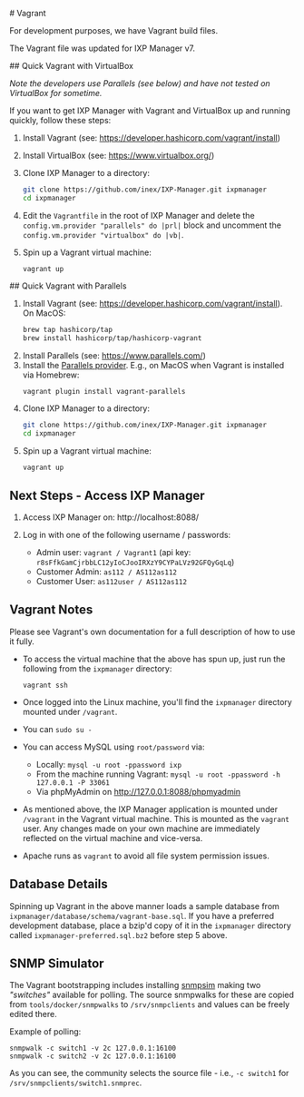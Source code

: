 # Vagrant

For development purposes, we have Vagrant build files.

The Vagrant file was updated for IXP Manager v7.

## Quick Vagrant with VirtualBox

*Note the developers use Parallels (see below) and have not tested on VirtualBox for sometime.*

If you want to get IXP Manager with Vagrant and VirtualBox up and running quickly, follow these steps:

1. Install Vagrant (see: https://developer.hashicorp.com/vagrant/install)
2. Install VirtualBox (see: https://www.virtualbox.org/)
3. Clone IXP Manager to a directory:

    ```sh
    git clone https://github.com/inex/IXP-Manager.git ixpmanager
    cd ixpmanager
    ```

4. Edit the `Vagrantfile` in the root of IXP Manager and delete the `config.vm.provider "parallels" do |prl|` block and uncomment the `config.vm.provider "virtualbox" do |vb|`.

4. Spin up a Vagrant virtual machine:

    ```
    vagrant up
    ```

## Quick Vagrant with Parallels

1. Install Vagrant (see: https://developer.hashicorp.com/vagrant/install). On MacOS:
   ```sh
   brew tap hashicorp/tap
   brew install hashicorp/tap/hashicorp-vagrant
   ```
2. Install Parallels (see: https://www.parallels.com/)
3. Install the [Parallels provider](https://github.com/Parallels/vagrant-parallels). E.g., on MacOS when Vagrant is installed via Homebrew:
   ```sh
   vagrant plugin install vagrant-parallels
   ```
4. Clone IXP Manager to a directory:
    ```sh
    git clone https://github.com/inex/IXP-Manager.git ixpmanager
    cd ixpmanager
    ```
5. Spin up a Vagrant virtual machine:
    ```
    vagrant up
    ```


## Next Steps - Access IXP Manager

1. Access IXP Manager on: http://localhost:8088/

2. Log in with one of the following username / passwords:

   - Admin user: `vagrant / Vagrant1` (api key: `r8sFfkGamCjrbbLC12yIoCJooIRXzY9CYPaLVz92GFQyGqLq`)
   - Customer Admin: `as112 / AS112as112`
   - Customer User: `as112user / AS112as112`


## Vagrant Notes

Please see Vagrant's own documentation for a full description of how to use it fully. 

* To access the virtual machine that the above has spun up, just run the following from the `ixpmanager` directory:

    ```
    vagrant ssh
    ```

* Once logged into the Linux machine, you'll find the `ixpmanager` directory mounted under `/vagrant`. 
* You can `sudo su -` 
* You can access MySQL using `root/password` via:
    * Locally: `mysql -u root -ppassword ixp`
    * From the machine running Vagrant: `mysql -u root -ppassword -h 127.0.0.1 -P 33061`
    * Via phpMyAdmin on http://127.0.0.1:8088/phpmyadmin
* As mentioned above, the IXP Manager application is mounted under `/vagrant` in the Vagrant virtual machine. This is mounted as the `vagrant` user. Any changes made on your own machine are immediately reflected on the virtual machine and vice-versa.
* Apache runs as `vagrant` to avoid all file system permission issues.


## Database Details

Spinning up Vagrant in the above manner loads a sample database from `ixpmanager/database/schema/vagrant-base.sql`. If you have a preferred development database, place a bzip'd copy of it in the `ixpmanager` directory called `ixpmanager-preferred.sql.bz2` before step 5 above.


## SNMP Simulator

The Vagrant bootstrapping includes installing [snmpsim](https://github.com/etingof/snmpsim) making two *"switches"* available for polling. The source snmpwalks for these are copied from `tools/docker/snmpwalks` to `/srv/snmpclients` and values can be freely edited there.

Example of polling:

```
snmpwalk -c switch1 -v 2c 127.0.0.1:16100
snmpwalk -c switch2 -v 2c 127.0.0.1:16100
```

As you can see, the community selects the source file - i.e., `-c switch1` for `/srv/snmpclients/switch1.snmprec`.

